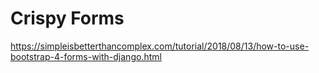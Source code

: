 # Crispy Forms

https://simpleisbetterthancomplex.com/tutorial/2018/08/13/how-to-use-bootstrap-4-forms-with-django.html
